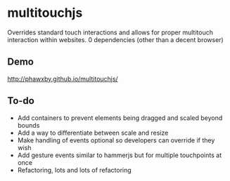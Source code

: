 # multitouchjs

Overrides standard touch interactions and allows for proper multitouch interaction within websites. 0 dependencies (other than a decent browser)

## Demo

http://phawxby.github.io/multitouchjs/

## To-do
* Add containers to prevent elements being dragged and scaled beyond bounds
* Add a way to differentiate between scale and resize
* Make handling of events optional so developers can override if they wish
* Add gesture events similar to hammerjs but for multiple touchpoints at once
* Refactoring, lots and lots of refactoring

